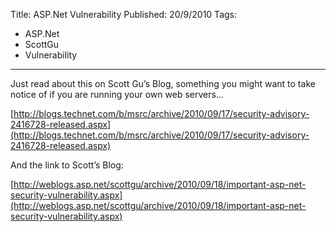 Title: ASP.Net Vulnerability
Published: 20/9/2010
Tags:
- ASP.Net
- ScottGu
- Vulnerability
---

Just read about this on Scott Gu’s Blog, something you might want to take notice of if you are running your own web servers…

[http://blogs.technet.com/b/msrc/archive/2010/09/17/security-advisory-2416728-released.aspx](http://blogs.technet.com/b/msrc/archive/2010/09/17/security-advisory-2416728-released.aspx)

And the link to Scott’s Blog:

[http://weblogs.asp.net/scottgu/archive/2010/09/18/important-asp-net-security-vulnerability.aspx](http://weblogs.asp.net/scottgu/archive/2010/09/18/important-asp-net-security-vulnerability.aspx)
